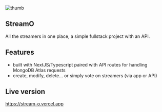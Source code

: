 ![thumb](https://github.com/Vukain/StreamO/assets/55598879/b7aafc50-3fba-4d79-b474-11b5d8408f4d)


## StreamO

All the streamers in one place, a simple fullstack project with an API.

## Features

- built with NextJS/Typescript paired with API routes for handling MongoDB Atlas requests
- create, modify, delete... or simply vote on streamers (via app or API)

## Live version

https://stream-o.vercel.app
